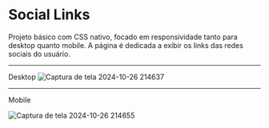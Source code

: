 # Social Links 
 Projeto básico com CSS nativo, focado em responsividade tanto para desktop quanto mobile. A página é dedicada a exibir os links das redes sociais do usuário.
<hr>

Desktop
![Captura de tela 2024-10-26 214637](https://github.com/user-attachments/assets/5f73e498-1c70-4f0e-8e52-054744801a34)

<hr>
Mobile <br>

![Captura de tela 2024-10-26 214655](https://github.com/user-attachments/assets/723fead3-258f-4433-a176-f478c5bc00a5)
